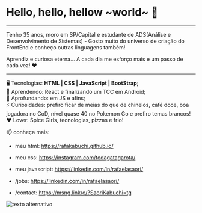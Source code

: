 # Hello, hello, hellow ~world~ 👋
___

Tenho 35 anos, moro em SP/Capital e estudante de ADS(Análise e Desenvolvimento de Sistemas) - Gosto muito do universo de criação do FrontEnd e conheço outras linguagens também! 

Aprendiz e curiosa eterna... A cada dia me esforço mais e um passo de cada vez! ❤

___


🖥️ Tecnologias: **HTML | CSS | JavaScript | BootStrap;**<br>
🌱 Aprendendo: React e finalizando um TCC em Android;<br>
🤔 Aprofundando: em JS e afins;<br>
⚡ Curiosidades: prefiro ficar de meias do que de chinelos, café doce, boa jogadora no CoD, nível quase 40 no Pokemon Go e prefiro temas brancos!<br>
❤️ Lover: Spice Girls, tecnologias, pizzas e frio!<br>

📫 conheça mais:
* meu html: https://rafakabuchi.github.io/

* meu css: https://instagram.com/todagatagarota/

* meu javascript: https://linkedin.com/in/rafaelasaori/

* /jobs: https://linkedin.com/in/rafaelasaori/

* /contact: https://msng.link/o/?SaoriKabuchi=tg

![texto alternativo](https://i.imgur.com/uJyofMN.gif)

<!-- 
**rafakabuchi/rafakabuchi** is a ✨ _special_ ✨ repository because its `README.md` (this file) appears on your GitHub profile.
### Hi there 👋
Here are some ideas to get you started:

- 🔭 I’m currently working on ...
- 🌱 I’m currently learning ...
- 👯 I’m looking to collaborate on ...
- 🤔 I’m looking for help with ...
- 💬 Ask me about ...
- 📫 How to reach me: ...
- 😄 Pronouns: ...
- ⚡ Fun fact: ...
-->
